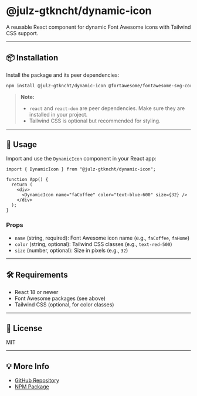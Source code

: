 # @julz-gtkncht/dynamic-icon

A reusable React component for dynamic Font Awesome icons with Tailwind CSS support.

---

## 📦 Installation

Install the package and its peer dependencies:

```bash
npm install @julz-gtkncht/dynamic-icon @fortawesome/fontawesome-svg-core @fortawesome/free-solid-svg-icons @fortawesome/react-fontawesome tailwindcss
```

> **Note:**
>
> - `react` and `react-dom` are peer dependencies. Make sure they are installed in your project.
> - Tailwind CSS is optional but recommended for styling.

---

## 🚀 Usage

Import and use the `DynamicIcon` component in your React app:

```tsx
import { DynamicIcon } from "@julz-gtkncht/dynamic-icon";

function App() {
  return (
    <div>
      <DynamicIcon name="faCoffee" color="text-blue-600" size={32} />
    </div>
  );
}
```

### Props

- `name` (string, required): Font Awesome icon name (e.g., `faCoffee`, `faHome`)
- `color` (string, optional): Tailwind CSS classes (e.g., `text-red-500`)
- `size` (number, optional): Size in pixels (e.g., `32`)

---

## 🛠️ Requirements

- React 18 or newer
- Font Awesome packages (see above)
- Tailwind CSS (optional, for color classes)

---

## 📝 License

MIT

---

## 💡 More Info

- [GitHub Repository](https://github.com/yourusername/dynamic-icon)
- [NPM Package](https://www.npmjs.com/package/@julz-gtkncht/dynamic-icon)
